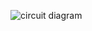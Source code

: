 
![circuit diagram](https://user-images.githubusercontent.com/94467725/144264114-d6163650-c874-4276-9a4c-32fc0a6212c8.PNG)
